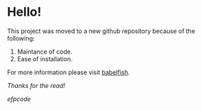 # Hello!

This project was moved to a new github repository because of the
following:

1. Maintance of code.
2. Ease of installation.

For more information please visit [babelfish](https://github.com/efpcode/babelfish).

_Thanks for the read!_

_efpcode_

